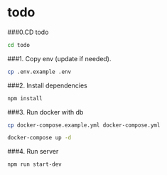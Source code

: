 # todo
###0.CD todo
```bash
cd todo
```
###1. Copy env (update if needed). 
```bash
cp .env.example .env
```
###2. Install dependencies
```bash
npm install
```

###3. Run docker with db
```bash
cp docker-compose.example.yml docker-compose.yml

docker-compose up -d
```

###4. Run server
```bash
npm run start-dev
```


